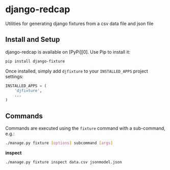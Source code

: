 django-redcap
=============

Utilities for generating django fixtures from a csv data file and json file

Install and Setup
-----------------

django-redcap is available on [PyPi][0]. Use Pip to install it:

```bash
pip install django-fixture
```

Once installed, simply add `djfixture` to your `INSTALLED_APPS` project settings:

```python
INSTALLED_APPS = (
    'djfixture',
    ...
)
```

Commands
--------
Commands are executed using the `fixture` command with a sub-command, e.g.:

```bash
./manage.py fixture [options] subcommand [args]
```

**inspect**

```bash
./manage.py fixture inspect data.csv jsonmodel.json
```

